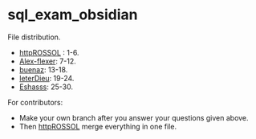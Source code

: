# sql_exam_obsidian

File distribution.

- [httpROSSOL](https://github.com/httpROSSOL) : 1-6.
- [Alex-flexer](https://github.com/Alex-Flexer): 7-12.
- [buenaz](https://github.com/buenaz): 13-18.
- [leterDieu](https://github.com/leterDieu): 19-24.
- [Eshasss](https://github.com/Eshasss): 25-30.

For contributors:
 - Make your own branch after you answer your questions given above.
 - Then [httpROSSOL](https://github.com/httpROSSOL) merge everything in one file.
